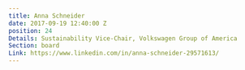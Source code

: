 ```yaml
---
title: Anna Schneider
date: 2017-09-19 12:40:00 Z
position: 24
Details: Sustainability Vice-Chair, Volkswagen Group of America
Section: board
Link: https://www.linkedin.com/in/anna-schneider-29571613/
---
```


